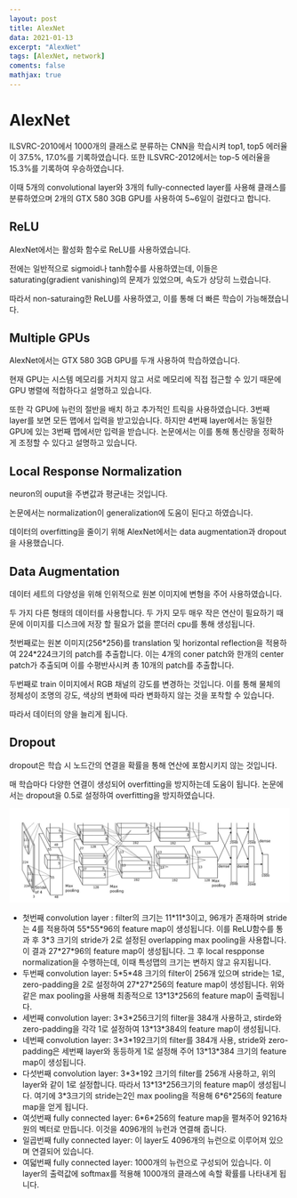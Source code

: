 ```yaml
---
layout: post
title: AlexNet
data: 2021-01-13
excerpt: "AlexNet"
tags: [AlexNet, network]
coments: false
mathjax: true
---
```


# AlexNet

ILSVRC-2010에서 1000개의 클래스로 분류하는 CNN을 학습시켜 top1, top5 에러율이 37.5%, 17.0%를 기록하였습니다. 또한 ILSVRC-2012에서는 top-5 에러율을 15.3%를 기록하여 우승하였습니다.

이때 5개의 convolutional layer와 3개의 fully-connected layer를 사용해 클래스를 분류하였으며 2개의 GTX 580 3GB GPU를 사용하여 5\~6일이 걸렸다고 합니다.

## ReLU

AlexNet에서는 활성화 함수로 ReLU를 사용하였습니다.

전에는 일반적으로 sigmoid나 tanh함수를 사용하였는데, 이들은 saturating(gradient vanishing)의 문제가 있었으며, 속도가 상당히 느렸습니다.

따라서 non-saturaing한 ReLU를 사용하였고, 이를 통해 더 빠른 학습이 가능해졌습니다.

## Multiple GPUs

AlexNet에서는 GTX 580 3GB GPU를 두개 사용하여 학습하였습니다.

현재 GPU는 시스템 메모리를 거치지 않고 서로 메모리에 직접 접근할 수 있기 때문에 GPU 병렬에 적합하다고 설명하고 있습니다.

또한 각 GPU에 뉴런의 절반을 배치 하고 추가적인 트릭을 사용하였습니다. 3번째 layer를 보면 모든 맵에서 입력을 받고있습니다. 하지만 4번째 layer에서는 동일한 GPU에 있는 3번째 맵에서만 입력을 받습니다. 논문에서는 이를 통해 통신량을 정확하게 조정할 수 있다고 설명하고 있습니다.

## Local Response Normalization

neuron의 ouput을 주변값과 평균내는 것입니다.

논문에서는 normalization이 generalization에 도움이 된다고 하였습니다.



데이터의 overfitting을 줄이기 위해 AlexNet에서는 data augmentation과 dropout을 사용했습니다.

## Data Augmentation

데이터 세트의 다양성을 위해 인위적으로 원본 이미지에 변형을 주어 사용하였습니다.

두 가지 다른 형태의 데이터를 사용합니다. 두 가지 모두 매우 작은 연산이 필요하기 때문에 이미지를 디스크에 저장 할 필요가 없을 뿐더러 cpu를 통해 생성됩니다.

첫번째로는 원본 이미지(256\*256)를 translation 및 horizontal reflection을 적용하여 224\*224크기의 patch를 추출합니다. 이는 4개의 coner patch와 한개의 center patch가 추출되며 이를 수평반사시켜 총 10개의 patch를 추출합니다.

두번째로 train 이미지에서 RGB 채널의 강도를 변경하는 것입니다. 이를 통해 물체의  정체성이 조명의 강도, 색상의 변화에 따라 변화하지 않는 것을 포착할 수 있습니다.

따라서 데이터의 양을 늘리게 됩니다.

## Dropout

dropout은 학습 시 노드간의 연결을 확률을 통해 연산에 포함시키지 않는 것입니다.

매 학습마다 다양한 연결이 생성되어 overfitting을 방지하는데 도움이 됩니다. 논문에서는 dropout을 0.5로 설정하여 overfitting을 방지하였습니다.

![](https://github.com/jh79783/jh79783.github.io/blob/main/assets/img/alexnet/AlexNet_architecture.jpg?raw=true)

- 첫번째 convolution layer : filter의 크기는 11\*11\*3이고, 96개가 존재하며 stride는 4를 적용하여 55\*55\*96의 feature map이 생성됩니다. 이를 ReLU함수를 통과 후 3\*3 크기의 stride가 2로 설정된 overlapping max pooling을 사용합니다. 이 결과 27\*27\*96의 feature map이 생성됩니다. 그 후 local respponse normalization을 수행하는데, 이때 특성맵의 크기는 변하지 않고 유지됩니다.
- 두번째 convolution layer: 5\*5\*48 크기의 filter이 256개 있으며 stride는 1로, zero-padding을 2로 설정하여 27\*27\*256의 feature map이 생성됩니다. 위와 같은 max pooling을 사용해 최종적으로 13\*13\*256의 feature map이 출력됩니다.
- 세번째 convolution layer: 3\*3\*256크기의 filter을 384개 사용하고, stirde와 zero-padding을 각각 1로 설정하여 13\*13\*384의 feature map이 생성됩니다.
- 네번째 convolution layer: 3\*3\*192크기의 filter를 384개 사용, stride와 zero-padding은 세번째 layer와 동등하게 1로 설정해 주어 13\*13\*384 크기의 feature map이 생성됩니다.
- 다섯번째 convolution layer: 3\*3\*192 크기의 filter를 256개 사용하고, 위의 layer와 같이 1로 설정합니다. 따라서 13\*13\*256크기의 feature map이 생성됩니다. 여기에 3\*3크기의 stride는2인 max pooling을 적용해 6\*6\*256의 feature map을 얻게 됩니다.
- 여섯번째 fully connected layer: 6\*6\*256의 feature map을 펼쳐주어 9216차원의 벡터로 만듭니다. 이것을 4096개의 뉴런과 연결해 줍니다.
- 일곱번째 fully connected layer: 이 layer도 4096개의 뉴런으로 이루어져 있으며 연결되어 있습니다. 
- 여덟번째 fully connected layer: 1000개의 뉴런으로 구성되어 있습니다. 이 layer의 출력값에 softmax를 적용해 1000개의 클래스에 속할 확률를 나타내게 됩니다.